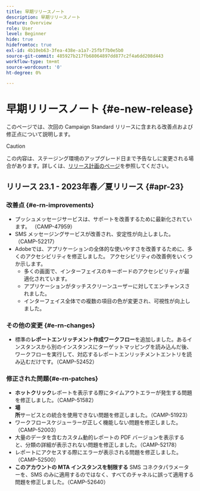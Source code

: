 ```yaml
---
title: 早期リリースノート
description: 早期リリースノート
feature: Overview
role: User
level: Beginner
hide: true
hidefromtoc: true
exl-id: 4b10eb63-3fea-438e-a1a7-25fbf7b0e5b0
source-git-commit: 485927b217fb68064897dd877c2f4a6dd208d443
workflow-type: tm+mt
source-wordcount: '0'
ht-degree: 0%

---
```



# 早期リリースノート {#e-new-release}

このページでは、次回の Campaign Standard リリースに含まれる改善点および修正点について説明します。
>[!CAUTION]
>
> この内容は、ステージング環境のアップグレード日まで予告なしに変更される場合があります。詳しくは、[リリース計画のページ](../../rn/using/release-planning.md)を参照してください。

## リリース 23.1 - 2023年春／夏リリース {#apr-23}

### 改善点 {#e-rn-improvements}

* プッシュメッセージサービスは、サポートを改善するために最新化されています。 （CAMP-47959）
* SMS メッセージングサービスが改善され、安定性が向上しました。 （CAMP-52217）
* Adobeでは、アプリケーションの全体的な使いやすさを改善するために、多くのアクセシビリティを修正しました。 アクセシビリティの改善例をいくつか示します。
   * 多くの画面で、インターフェイスのキーボードのアクセシビリティが最適化されています。
   * アプリケーションがタッチスクリーンユーザーに対してエンチャンスされました。
   * インターフェイス全体での複数の項目の色が変更され、可視性が向上しました。

### その他の変更 {#e-rn-changes}

* 標準の&#x200B;**レポートエンリッチメント作成ワークフロー**&#x200B;を追加しました。あるインスタンスから別のインスタンスにターゲットマッピングを読み込んだ後、ワークフローを実行して、対応するレポートエンリッチメントエントリを読み込むだけです。（CAMP-52452）

### 修正された問題{#e-rn-patches}

* **ホットクリック**&#x200B;レポートを表示する際にタイムアウトエラーが発生する問題を修正しました。（CAMP-51582）
* **場所**&#x200B;サービスとの統合を使用できない問題を修正しました。（CAMP-51923）
* ワークフロースケジューラーが正しく機能しない問題を修正しました。（CAMP-52003）
* 大量のデータを含むカスタム動的レポートの PDF バージョンを表示すると、分類の詳細が表示されない問題を修正しました。（CAMP-52178）
* レポートにアクセスする際にエラーが表示される問題を修正しました。（CAMP-52500）
* **このアカウントの MTA インスタンスを制限する** SMS コネクタパラメーターを、SMS のみに適用するのではなく、すべてのチャネルに誤って適用する問題を修正しました。（CAMP-52640）
